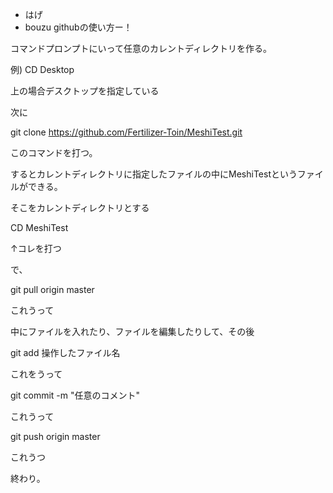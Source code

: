 * はげ
* bouzu
githubの使い方ー！

コマンドプロンプトにいって任意のカレントディレクトリを作る。 

例) CD Desktop 

上の場合デスクトップを指定している 

次に 

git clone https://github.com/Fertilizer-Toin/MeshiTest.git 

このコマンドを打つ。 

するとカレントディレクトリに指定したファイルの中にMeshiTestというファイルができる。  

そこをカレントディレクトリとする  

CD MeshiTest 

↑コレを打つ 

で、 

git pull origin master 

これうって 

中にファイルを入れたり、ファイルを編集したりして、その後 

git add 操作したファイル名 

これをうって 

git commit -m "任意のコメント" 

これうって 

git push origin master 

これうつ 

終わり。 
